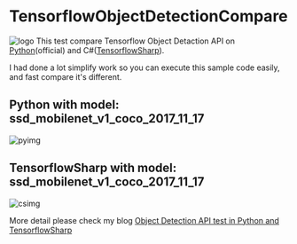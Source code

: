 # TensorflowObjectDetectionCompare
![logo](https://farm5.staticflickr.com/4538/38152710554_7afd711338_b.jpg)
This test compare Tensorflow Object Detaction API on [Python](https://www.tensorflow.org/install/)(official) and C#([TensorflowSharp](https://github.com/migueldeicaza/TensorFlowSharp)).

I had done a lot simplify work so you can execute this sample code easily, and fast compare it's different.

## Python with model: ssd_mobilenet_v1_coco_2017_11_17
![pyimg](https://farm5.staticflickr.com/4531/38868250231_890545ff67_z.jpg)

## TensorflowSharp with model: ssd_mobilenet_v1_coco_2017_11_17
![csimg](https://farm5.staticflickr.com/4518/38868834741_1bbd2a95df_z.jpg)

More detail please check my blog [Object Detection API test in Python and TensorflowSharp](http://www.died.tw/2017/12/tensorflow-object-detection-api-test-in.html)
